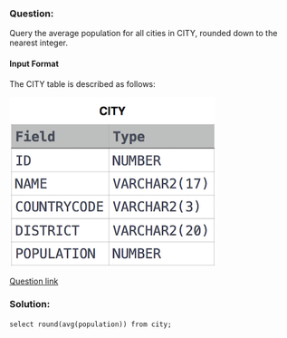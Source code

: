 ### Question:
Query the average population for all cities in CITY, rounded down to the nearest integer.

#### Input Format

The CITY table is described as follows:

![alt text](images/1449729804-f21d187d0f-CITY.jpg)

[Question link](https://www.hackerrank.com/challenges/average-population/problem?isFullScreen=true)

### Solution:
```
select round(avg(population)) from city; 
```